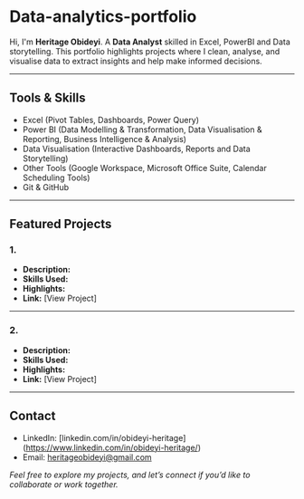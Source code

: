 # Data-analytics-portfolio
Hi, I'm **Heritage Obideyi**. 
A **Data Analyst** skilled in Excel, PowerBI and Data storytelling.
This portfolio highlights projects where I clean, analyse, and visualise data to extract insights and help make informed decisions.


---


## Tools & Skills
- Excel (Pivot Tables, Dashboards, Power Query)
- Power BI (Data Modelling & Transformation, Data Visualisation & Reporting, Business Intelligence & Analysis)
- Data Visualisation (Interactive Dashboards, Reports and Data Storytelling)
- Other Tools (Google Workspace, Microsoft Office Suite, Calendar Scheduling Tools)
- Git & GitHub

---


## Featured Projects


### 1.  
- **Description:**
- **Skills Used:**
- **Highlights:**
- **Link:** [View Project]

---

### 2. 
- **Description:**
- **Skills Used:**
- **Highlights:**
- **Link:** [View Project]

---


## Contact
- LinkedIn: [linkedin.com/in/obideyi-heritage] (https://www.linkedin.com/in/obideyi-heritage/)
- Email: heritageobideyi@gmail.com


 *Feel free to explore my projects, and let’s connect if you’d like to collaborate or work together.*  

